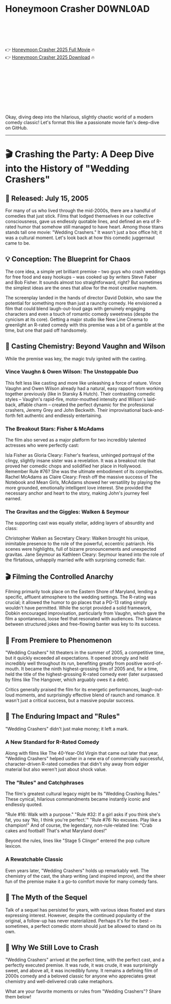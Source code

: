 # Honeymoon Crasher D0WNL0AD

<br><br><br><br>


👉 <a href="https://Sidiya-granhuntsoutbehn1974.github.io/cvvfldxaiw/">Honeymoon Crasher 2025 Full Movie</a> 🔥
<br>
👉 <a href="https://Sidiya-granhuntsoutbehn1974.github.io/cvvfldxaiw/">Honeymoon Crasher 2025 Download</a> 🔥


<br><br><br><br><br><br><br><br>


Okay, diving deep into the hilarious, slightly chaotic world of a modern comedy classic! Let's format this like a passionate movie fan's deep-dive on GitHub.

---

# 🎬 Crashing the Party: A Deep Dive into the History of "Wedding Crashers"

## 📅 Released: July 15, 2005

For many of us who lived through the mid-2000s, there are a handful of comedies that just stick. Films that lodged themselves in our collective consciousness, gave us endlessly quotable lines, and defined an era of R-rated humor that somehow still managed to have heart. Among those titans stands tall one movie: "Wedding Crashers." It wasn't just a box office hit; it was a cultural moment. Let's look back at how this comedic juggernaut came to be.

## 💡 Conception: The Blueprint for Chaos

The core idea, a simple yet brilliant premise – two guys who crash weddings for free food and easy hookups – was cooked up by writers Steve Faber and Bob Fisher. It sounds almost too straightforward, right? But sometimes the simplest ideas are the ones that allow for the most creative mayhem.

The screenplay landed in the hands of director David Dobkin, who saw the potential for something more than just a raunchy comedy. He envisioned a film that could blend laugh-out-loud gags with genuinely engaging characters and even a touch of romantic comedy sweetness (despite the cynicism at its core). Getting a major studio like New Line Cinema to greenlight an R-rated comedy with this premise was a bit of a gamble at the time, but one that paid off handsomely.

## 🌟 Casting Chemistry: Beyond Vaughn and Wilson

While the premise was key, the magic truly ignited with the casting.

### Vince Vaughn & Owen Wilson: The Unstoppable Duo

This felt less like casting and more like unleashing a force of nature. Vince Vaughn and Owen Wilson already had a natural, easy rapport from working together previously (like in Starsky & Hutch). Their contrasting comedic styles – Vaughn's rapid-fire, motor-mouthed intensity and Wilson's laid-back, affable charm – created the perfect dynamic for the professional crashers, Jeremy Grey and John Beckwith. Their improvisational back-and-forth felt authentic and endlessly entertaining.

### The Breakout Stars: Fisher & McAdams

The film also served as a major platform for two incredibly talented actresses who were perfectly cast:

   Isla Fisher as Gloria Cleary: Fisher's fearless, unhinged portrayal of the clingy, slightly insane sister was a revelation. It was a breakout role that proved her comedic chops and solidified her place in Hollywood. Remember Rule #76? She was the ultimate embodiment of its complexities.
   Rachel McAdams as Claire Cleary: Fresh off the massive success of The Notebook and Mean Girls, McAdams showed her versatility by playing the more grounded, emotionally intelligent love interest. She provided the necessary anchor and heart to the story, making John's journey feel earned.

### The Gravitas and the Giggles: Walken & Seymour

The supporting cast was equally stellar, adding layers of absurdity and class:

   Christopher Walken as Secretary Cleary: Walken brought his unique, inimitable presence to the role of the powerful, eccentric patriarch. His scenes were highlights, full of bizarre pronouncements and unexpected gravitas.
   Jane Seymour as Kathleen Cleary: Seymour leaned into the role of the flirtatious, unhappily married wife with surprising comedic flair.

## 🎬 Filming the Controlled Anarchy

Filming primarily took place on the Eastern Shore of Maryland, lending a specific, affluent atmosphere to the wedding settings. The R-rating was crucial; it allowed the humor to go places that a PG-13 rating simply wouldn't have permitted. While the script provided a solid framework, Dobkin encouraged improvisation, particularly from Vaughn, which gave the film a spontaneous, loose feel that resonated with audiences. The balance between structured jokes and free-flowing banter was key to its success.

## 🚀 From Premiere to Phenomenon

"Wedding Crashers" hit theaters in the summer of 2005, a competitive time, but it quickly exceeded all expectations. It opened strongly and held incredibly well throughout its run, benefiting greatly from positive word-of-mouth. It became the ninth highest-grossing film of 2005 and, for a time, held the title of the highest-grossing R-rated comedy ever (later surpassed by films like The Hangover, which arguably owes it a debt).

Critics generally praised the film for its energetic performances, laugh-out-loud moments, and surprisingly effective blend of raunch and romance. It wasn't just a critical success, but a massive popular success.

## 📜 The Enduring Impact and "Rules"

"Wedding Crashers" didn't just make money; it left a mark.

### A New Standard for R-Rated Comedy

Along with films like The 40-Year-Old Virgin that came out later that year, "Wedding Crashers" helped usher in a new era of commercially successful, character-driven R-rated comedies that didn't shy away from edgier material but also weren't just about shock value.

### The "Rules" and Catchphrases

The film's greatest cultural legacy might be its "Wedding Crashing Rules." These cynical, hilarious commandments became instantly iconic and endlessly quoted.

   "Rule #16: Walk with a purpose."
   "Rule #32: If a girl asks if you think she's fat, you say 'No, I think you're perfect.'"
   "Rule #76: No excuses. Play like a champion!"
   And of course, the legendary, non-rule-related line: "Crab cakes and football! That's what Maryland does!"

Beyond the rules, lines like "Stage 5 Clinger" entered the pop culture lexicon.

### A Rewatchable Classic

Even years later, "Wedding Crashers" holds up remarkably well. The chemistry of the cast, the sharp writing (and inspired improv), and the sheer fun of the premise make it a go-to comfort movie for many comedy fans.

## 🤔 The Myth of the Sequel

Talk of a sequel has persisted for years, with various ideas floated and stars expressing interest. However, despite the continued popularity of the original, a follow-up has never materialized. Perhaps it's for the best – sometimes, a perfect comedic storm should just be allowed to stand on its own.

## 🎉 Why We Still Love to Crash

"Wedding Crashers" arrived at the perfect time, with the perfect cast, and a perfectly executed premise. It was rude, it was crude, it was surprisingly sweet, and above all, it was incredibly funny. It remains a defining film of 2000s comedy and a beloved classic for anyone who appreciates great chemistry and well-delivered crab cake metaphors.

What are your favorite moments or rules from "Wedding Crashers"? Share them below!

